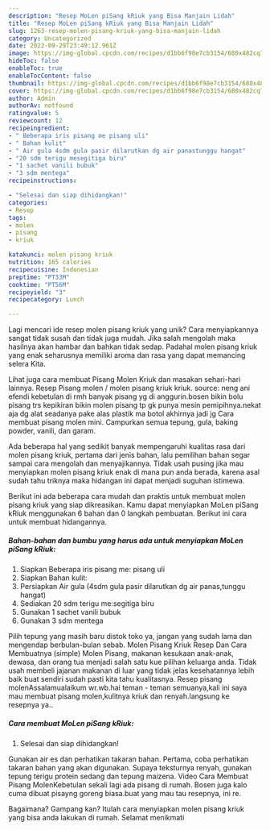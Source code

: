 ```yaml
---
description: "Resep MoLen piSang kRiuk yang Bisa Manjain Lidah"
title: "Resep MoLen piSang kRiuk yang Bisa Manjain Lidah"
slug: 1263-resep-molen-pisang-kriuk-yang-bisa-manjain-lidah
category: Uncategorized
date: 2022-09-29T23:49:12.961Z
image: https://img-global.cpcdn.com/recipes/d1bb6f98e7cb3154/680x482cq70/molen-pisang-kriuk-foto-resep-utama.jpg
hideToc: false
enableToc: true
enableTocContent: false
thumbnail: https://img-global.cpcdn.com/recipes/d1bb6f98e7cb3154/680x482cq70/molen-pisang-kriuk-foto-resep-utama.jpg
cover: https://img-global.cpcdn.com/recipes/d1bb6f98e7cb3154/680x482cq70/molen-pisang-kriuk-foto-resep-utama.jpg
author: Admin
authorAv: notfound
ratingvalue: 5
reviewcount: 12
recipeingredient:
- " Beberapa iris pisang me pisang uli"
- " Bahan kulit"
- " Air gula 4sdm gula pasir dilarutkan dg air panastunggu hangat"
- "20 sdm terigu mesegitiga biru"
- "1 sachet vanili bubuk"
- "3 sdm mentega"
recipeinstructions:

- "Selesai dan siap dihidangkan!"
categories:
- Resep
tags:
- molen
- pisang
- kriuk

katakunci: molen pisang kriuk 
nutrition: 165 calories
recipecuisine: Indonesian
preptime: "PT33M"
cooktime: "PT56M"
recipeyield: "3"
recipecategory: Lunch

---
```





Lagi mencari ide resep molen pisang kriuk yang unik? Cara menyiapkannya sangat tidak susah dan tidak juga mudah. Jika salah mengolah maka hasilnya akan hambar dan bahkan tidak sedap. Padahal molen pisang kriuk yang enak seharusnya memiliki aroma dan rasa yang dapat memancing selera Kita.





Lihat juga cara membuat Pisang Molen Kriuk dan masakan sehari-hari lainnya. Resep Pisang molen / molen pisang kriuk kriuk. source: neng ani efendi kebetulan di rmh banyak pisang yg di anggurin.bosen bikin bolu pisang trs kepikiran bikin molen pisang tp gk punya mesin pemipihnya.nekat aja dg alat seadanya pake alas plastik ma botol akhirnya jadi jg Cara membuat pisang molen mini. Campurkan semua tepung, gula, baking powder, vanili, dan garam.

Ada beberapa hal yang sedikit banyak mempengaruhi kualitas rasa dari molen pisang kriuk, pertama dari jenis bahan, lalu pemilihan bahan segar sampai cara mengolah dan menyajikannya. Tidak usah pusing jika mau menyiapkan molen pisang kriuk enak di mana pun anda berada, karena asal sudah tahu triknya maka hidangan ini dapat menjadi suguhan istimewa.






Berikut ini ada beberapa cara mudah dan praktis untuk membuat molen pisang kriuk yang siap dikreasikan. Kamu dapat menyiapkan MoLen piSang kRiuk menggunakan 6 bahan dan 0 langkah pembuatan. Berikut ini cara untuk membuat hidangannya.

<!--inarticleads1-->

##### Bahan-bahan dan bumbu yang harus ada untuk menyiapkan MoLen piSang kRiuk:

1. Siapkan  Beberapa iris pisang me: pisang uli
1. Siapkan  Bahan kulit:
1. Persiapkan  Air gula (4sdm gula pasir dilarutkan dg air panas,tunggu hangat)
1. Sediakan 20 sdm terigu me:segitiga biru
1. Gunakan 1 sachet vanili bubuk
1. Gunakan 3 sdm mentega


Pilih tepung yang masih baru distok toko ya, jangan yang sudah lama dan mengendap berbulan-bulan sebab. Molen Pisang Kriuk Resep Dan Cara Membuatnya (simple) Molen Pisang, makanan kesukaan anak-anak, dewasa, dan orang tua menjadi salah satu kue pilihan keluarga anda. Tidak usah membeli jajanan makanan di luar yang tidak jelas kesehatannya lebih baik buat sendiri sudah pasti kita tahu kualitasnya. Resep pisang molenAssalamualaikum wr.wb.hai teman - teman semuanya,kali ini saya mau membuat pisang molen,kulitnya kriuk dan renyah.langsung ke resepnya ya.. 

<!--inarticleads2-->

##### Cara membuat MoLen piSang kRiuk:


1. Selesai dan siap dihidangkan!

Gunakan air es dan perhatikan takaran bahan. Pertama, coba perhatikan takaran bahan yang akan digunakan. Supaya teksturnya renyah, gunakan tepung terigu protein sedang dan tepung maizena. Video Cara Membuat Pisang MolenKebetulan sekali lagi ada pisang di rumah. Bosen juga kalo cuma dibuat pisayng goreng biasa.buat yang mau tau resepnya, ini re. 

Bagaimana? Gampang kan? Itulah cara menyiapkan molen pisang kriuk yang bisa anda lakukan di rumah. Selamat menikmati
